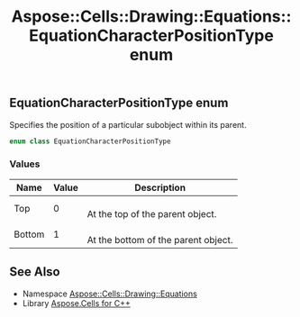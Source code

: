﻿---
title: Aspose::Cells::Drawing::Equations::EquationCharacterPositionType enum
linktitle: EquationCharacterPositionType
second_title: Aspose.Cells for C++ API Reference
description: 'Aspose::Cells::Drawing::Equations::EquationCharacterPositionType enum. Specifies the position of a particular subobject within its parent in C++.'
type: docs
weight: 1900
url: /cpp/aspose.cells.drawing.equations/equationcharacterpositiontype/
---
## EquationCharacterPositionType enum


Specifies the position of a particular subobject within its parent.

```cpp
enum class EquationCharacterPositionType
```

### Values

| Name | Value | Description |
| --- | --- | --- |
| Top | 0 | <br>At the top of the parent object. |
| Bottom | 1 | <br>At the bottom of the parent object. |

## See Also

* Namespace [Aspose::Cells::Drawing::Equations](../)
* Library [Aspose.Cells for C++](../../)
